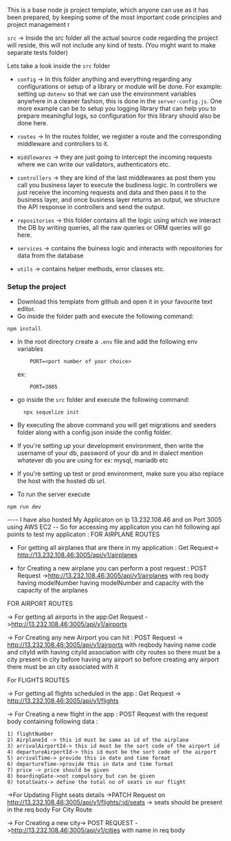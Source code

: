 This is a base node js project template, which anyone can use as it has been prepared, by keeping some of the most important code principles and project management r

`src` -> Inside the src folder all the actual source code regarding the project will reside, this will not include any kind of tests. (You might want to make separate tests folder)

Lets take a look inside the `src` folder

 - `config` -> In this folder anything and everything regarding any configurations or setup of a library or module will be done. For example: setting up `dotenv` so that we can use the environment variables anywhere in a cleaner fashion, this is done in the `server-config.js`. One more example can be to setup you logging library that can help you to prepare meaningful logs, so configuration for this library should also be done here. 

 - `routes` -> In the routes folder, we register a route and the corresponding middleware and controllers to it. 

 - `middlewares` -> they are just going to intercept the incoming requests where we can write our validators, authenticators etc. 

 - `controllers` -> they are kind of the last middlewares as post them you call you business layer to execute the budiness logic. In controllers we just receive the incoming requests and data and then pass it to the business layer, and once business layer returns an output, we structure the API response in controllers and send the output. 

 - `repositories` -> this folder contains all the logic using which we interact the DB by writing queries, all the raw queries or ORM queries will go here.

 - `services` -> contains the buiness logic and interacts with repositories for data from the database

 - `utils` -> contains helper methods, error classes etc.

### Setup the project

 - Download this template from github and open it in your favourite text editor. 
 - Go inside the folder path and execute the following command:
  ```
  npm install
  ```
 - In the root directory create a `.env` file and add the following env variables
    ```
        PORT=<port number of your choice>
    ```
    ex: 
    ```
        PORT=3005
    ```
 - go inside the `src` folder and execute the following command:
    ```
      npx sequelize init
    ```
 - By executing the above command you will get migrations and seeders folder along with a config.json inside the config folder. 
 - If you're setting up your development environment, then write the username of your db, password of your db and in dialect mention whatever db you are using for ex: mysql, mariadb etc
 - If you're setting up test or prod environment, make sure you also replace the host with the hosted db url.

 - To run the server execute
 ```
 npm run dev
 ```
----  I have also hosted My  Applicaton on ip 13.232.108.46 and on Port 3005 using AWS EC2 
  -- So for accessing my applicaton you can hit following api points to test my applicaton :
 FOR AIRPLANE ROUTES
 
 - For getting all airplanes that are there in my application : Get Request-> http://13.232.108.46:3005/api/v1/airplanes
  
 - for Creating a new airplane you can perform a post request : POST Request ->http://13.232.108.46:3005/api/v1/airplanes with req body having modelNumber having 
   modelNumber and capacity with the capacity of the airplanes
   
 FOR AIRPORT ROUTES
 
  -> For getting all airports in the app:Get Request ->http://13.232.108.46:3005/api/v1/airports
  
  -> For Creating any new Airport you can hit : POST Request -> http://13.232.108.46:3005/api/v1/airports with reqbody having name code and cityId with having cityId association with city routes so there must be a city present in city before having any airport so before creating any airport there must be an city associated with it
   
  For FLIGHTS ROUTES
  
 -> For getting all flights scheduled in the app : Get Request -> http://13.232.108.46:3005/api/v1/flights
 
 -> For Creating a new flight in the app : POST Request with the request body containing following data :
 
    1) flightNumber
    2) AirplaneId -> this id must be same as id of the airplane
    3) arrivalAirportId-> this id must be the sort code of the airport id
    4) departureAirportId-> this id must be the sort code of the airport
    5) arrivalTime-> provide this in date and time format
    6) departureTime->provide this in date and time format
    7) price -> price should be given
    8) boardingGate->not compulsory but can be given
    9) totalSeats-> define the total no of seats in our flight
    
  ->For Updating Flight seats details ->PATCH Request on http://13.232.108.46:3005/api/v1/flights/:id/seats -> seats should be present in the req body 
For City Route

   -> For Creating a new city-> POST REQUEST ->http://13.232.108.46:3005/api/v1/cities with name in req body
   
